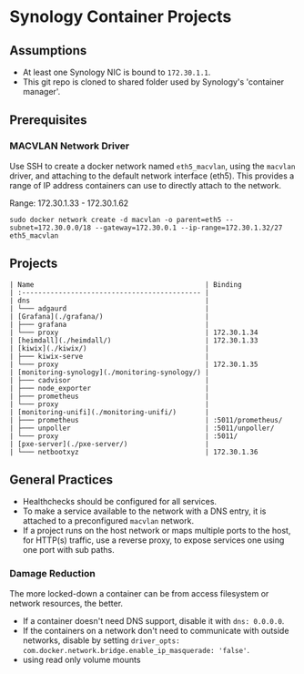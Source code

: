 # Synology Container Projects

## Assumptions

* At least one Synology NIC is bound to `172.30.1.1`.
* This git repo is cloned to shared folder used by Synology's 'container manager'.

## Prerequisites

### MACVLAN Network Driver

Use SSH to create a docker network named `eth5_macvlan`, using the `macvlan` driver, and attaching to the default
network interface (eth5). This provides a range of IP address containers can use to directly attach to the network.

Range: 172.30.1.33 - 172.30.1.62

```shell
sudo docker network create -d macvlan -o parent=eth5 --subnet=172.30.0.0/18 --gateway=172.30.0.1 --ip-range=172.30.1.32/27 eth5_macvlan
```

## Projects

```text
| Name                                          | Binding
| :-------------------------------------------- |
| dns                                           |
| └─── adgaurd                                  |
| [Grafana](./grafana/)                         |
| ├─── grafana                                  |
| └─── proxy                                    | 172.30.1.34
| [heimdall](./heimdall/)                       | 172.30.1.33
| [kiwix](./kiwix/)                             |
| ├─── kiwix-serve                              |
| └─── proxy                                    | 172.30.1.35
| [monitoring-synology](./monitoring-synology/) |
| ├─── cadvisor                                 |
| ├─── node_exporter                            |
| ├─── prometheus                               |
| └─── proxy                                    |
| [monitoring-unifi](./monitoring-unifi/)       |
| ├─── prometheus                               | :5011/prometheus/
| ├─── unpoller                                 | :5011/unpoller/
| └─── proxy                                    | :5011/
| [pxe-server](./pxe-server/)                   |
| └─── netbootxyz                               | 172.30.1.36
```

## General Practices

* Healthchecks should be configured for all services.
* To make a service available to the network with a DNS entry, it is attached to a preconfigured `macvlan` network.
* If a project runs on the host network or maps multiple ports to the host, for HTTP(s) traffic, use a reverse proxy, to
    expose services one using one port with sub paths.

### Damage Reduction

The more locked-down a container can be from access filesystem or network resources, the better.

* If a container doesn't need DNS support, disable it with `dns: 0.0.0.0`.
* If the containers on a network don't need to communicate with outside networks, disable by setting
    `driver_opts: com.docker.network.bridge.enable_ip_masquerade: 'false'`.
* using read only volume mounts
